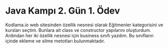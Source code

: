 # Java Kampı 2. Gün 1. Ödev
Kodlama.io web sitesinden özellik nesnesi olarak Eğitmenler kategorisini ve kursları seçtim. Bunlara ait class ve constructor yapılarını oluşturdum. Ardından her iki özellik nesnesi için business sınıfı yazdım. Bu sınıfların içinde ekleme ve silme metotları bulunmaktadır.
